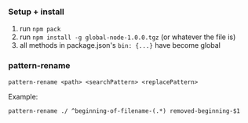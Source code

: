 ### Setup + install

1. run `npm pack`
2. run `npm install -g global-node-1.0.0.tgz` (or whatever the file is)
3. all methods in package.json's `bin: {...}` have become global

### pattern-rename
```
pattern-rename <path> <searchPattern> <replacePattern>
```

Example:
```
pattern-rename ./ ^beginning-of-filename-(.*) removed-beginning-$1
```
